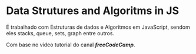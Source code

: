 # Data Strutures and Algoritms in JS

É trabalhado com Estruturas de dados e Algoritmos em JavaScript, sendom eles stacks, queue, sets, graph entre outros.

Com base no video tutorial do canal __*freeCodeCamp*__.
